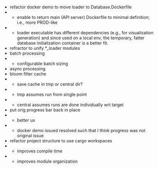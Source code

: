 - refactor docker demo to move loader to Database.Dockerfile
- - enable to return main (API server) Dockerfile to minimal definition; i.e., more PROD-like
- - loader executable has different dependencies (e.g., for visualization generation) and since used on a local env, the temporary, fatter database initialization container is a better fit.
- refractor to unify *_loader modules
- batch processing
- - configurable batch sizing
- async processing
- bloom filter cache
- - save cache in tmp or central dir? 
- - tmp assumes run from single point
- - central assumes runs are done individually wrt target
- put orig progress bar back in place
- - better ux
- - docker demo issued resolved such that I think progress was not original issue
- refactor project structure to use cargo workspaces
- - improves compile time
- - improves module organization

